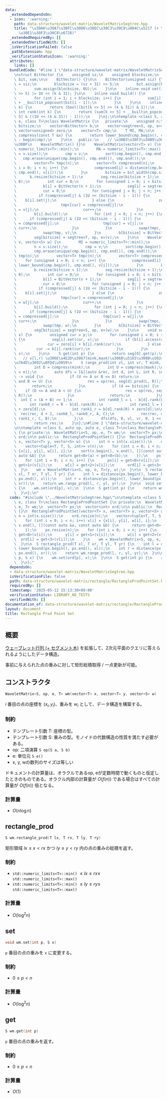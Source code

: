 ```yaml
---
data:
  _extendedDependsOn:
  - icon: ':warning:'
    path: data-structure/wavelet-matrix/WaveletMatrixSegtree.hpp
    title: "\u30A6\u30A7\u30FC\u30D6\u30EC\u30C3\u30C8\u884C\u5217 (+ \u30BB\u30B0\
      \u30E1\u30F3\u30C8\u6728)"
  _extendedRequiredBy: []
  _extendedVerifiedWith: []
  _isVerificationFailed: false
  _pathExtension: hpp
  _verificationStatusIcon: ':warning:'
  attributes:
    links: []
  bundledCode: "#line 1 \"data-structure/wavelet-matrix/WaveletMatrixSegtree.hpp\"\
    \nstruct BitVector {\n    unsigned sz;\n    unsigned blocksize;\n    vector<unsigned>\
    \ bit, sum;\n\n    BitVector() {}\n\n    BitVector(unsigned siz) {\n        sz\
    \ = siz;\n        blocksize = (sz + 31) >> 5;\n        bit.assign(blocksize, 0U);\n\
    \        sum.assign(blocksize, 0U);\n    }\n\n    inline void set(int k) { bit[k\
    \ >> 5] |= 1U << (k & 31); }\n\n    inline void build() {\n        sum[0] = 0U;\n\
    \        for (int i = 1; i < blocksize; i++) {\n            sum[i] = sum[i - 1]\
    \ + __builtin_popcount(bit[i - 1]);\n        }\n    }\n\n    inline bool access(unsigned\
    \ k) {\n        return (bool((bit[k >> 5] >> (k & 31)) & 1));\n    }\n\n    inline\
    \ int rank(int k) {\n        return (sum[k >> 5] + __builtin_popcount(bit[k >>\
    \ 5] & ((1U << (k & 31)) - 1)));\n    }\n};\n\ntemplate <class S, auto op, auto\
    \ e, class T>\nclass WaveletMatrix {\n   private:\n    unsigned n;\n    unsigned\
    \ bitsize;\n    vector<BitVector> b;\n    vector<segtree<S, op, e>> seg;\n   \
    \ vector<unsigned> zero;\n    vector<T> cmp;\n    T MI, MA;\n\n    inline unsigned\
    \ compress(const T &x) {\n        return lower_bound(cmp.begin(), cmp.end(), x)\
    \ - begin(cmp);\n    }\n\n   public:\n    // \u30B3\u30F3\u30B9\u30C8\u30E9\u30AF\
    \u30BF\n    WaveletMatrix() {}\n    WaveletMatrix(vector<T> v) {\n        MI =\
    \ numeric_limits<T>::min();\n        MA = numeric_limits<T>::max();\n        n\
    \ = v.size();\n        cmp = v;\n        sort(cmp.begin(), cmp.end());\n     \
    \   cmp.erase(unique(cmp.begin(), cmp.end()), cmp.end());\n        vector<T> tmp(n);\n\
    \        vector<T> tmpc(n);\n        vector<T> compressed(n);\n        for (unsigned\
    \ i = 0; i < n; i++) {\n            compressed[i] = distance(cmp.begin(), lower_bound(cmp.begin(),\
    \ cmp.end(), v[i]));\n        }\n        bitsize = bit_width(cmp.size());\n  \
    \      b.resize(bitsize + 1);\n        seg.resize(bitsize + 1);\n        zero.resize(bitsize,\
    \ 0);\n        int cur = 0;\n        for (unsigned i = 0; i < bitsize; i++) {\n\
    \            b[i] = BitVector(n + 1);\n            seg[i] = segtree<T, op, e>(v);\n\
    \            cur = 0;\n            for (unsigned j = 0; j < n; j++) {\n      \
    \          if (compressed[j] & (1U << (bitsize - i - 1))) {\n                \
    \    b[i].set(j);\n                } else {\n                    zero[i]++;\n\
    \                    tmpc[cur] = compressed[j];\n                    tmp[cur]\
    \ = v[j];\n                    cur++;\n                }\n            }\n    \
    \        b[i].build();\n            for (int j = 0; j < n; j++) {\n          \
    \      if (compressed[j] & (1U << (bitsize - i - 1))) {\n                    tmpc[cur]\
    \ = compressed[j];\n                    tmp[cur] = v[j];\n                   \
    \ cur++;\n                }\n            }\n            swap(tmpc, compressed);\n\
    \            swap(tmp, v);\n        }\n        b[bitsize] = BitVector(n + 1);\n\
    \        seg[bitsize] = segtree<T, op, e>(v);\n    }\n\n    WaveletMatrix(vector<T>\
    \ v, vector<S> w) {\n        MI = numeric_limits<T>::min();\n        MA = numeric_limits<T>::max();\n\
    \        n = v.size();\n        cmp = v;\n        sort(cmp.begin(), cmp.end());\n\
    \        cmp.erase(unique(cmp.begin(), cmp.end()), cmp.end());\n        vector<S>\
    \ tmp(n);\n        vector<T> tmpc(n);\n        vector<T> compressed(n);\n    \
    \    for (unsigned i = 0; i < n; i++) {\n            compressed[i] = distance(cmp.begin(),\
    \ lower_bound(cmp.begin(), cmp.end(), v[i]));\n        }\n        bitsize = bit_width(cmp.size());\n\
    \        b.resize(bitsize + 1);\n        seg.resize(bitsize + 1);\n        zero.resize(bitsize,\
    \ 0);\n        int cur = 0;\n        for (unsigned i = 0; i < bitsize; i++) {\n\
    \            b[i] = BitVector(n + 1);\n            seg[i] = segtree<S, op, e>(w);\n\
    \            cur = 0;\n            for (unsigned j = 0; j < n; j++) {\n      \
    \          if (compressed[j] & (1U << (bitsize - i - 1))) {\n                \
    \    b[i].set(j);\n                } else {\n                    zero[i]++;\n\
    \                    tmpc[cur] = compressed[j];\n                    tmp[cur]\
    \ = w[j];\n                    cur++;\n                }\n            }\n    \
    \        b[i].build();\n            for (int j = 0; j < n; j++) {\n          \
    \      if (compressed[j] & (1U << (bitsize - i - 1))) {\n                    tmpc[cur]\
    \ = compressed[j];\n                    tmp[cur] = w[j];\n                   \
    \ cur++;\n                }\n            }\n            swap(tmpc, compressed);\n\
    \            swap(tmp, w);\n        }\n        b[bitsize] = BitVector(n + 1);\n\
    \        seg[bitsize] = segtree<S, op, e>(w);\n    }\n\n    void set(int p, S\
    \ x) {\n        unsigned cur = p;\n        for (unsigned i = 0; i < bitsize; i++)\
    \ {\n            seg[i].set(cur, x);\n            if (b[i].access(cur)) {\n  \
    \              cur = zero[i] + b[i].rank(cur);\n            } else {\n       \
    \         cur -= b[i].rank(cur);\n            }\n        }\n        seg[bitsize].set(cur,\
    \ x);\n    }\n\n    S get(int p) {\n        return seg[0].get(p);\n    }\n\n \
    \   // v[l,r) \u306E\u4E2D\u3067[mink,maxk)\u306B\u5165\u308B\u5024\u306E\u7DCF\
    \u7A4D\u3092\u8FD4\u3059\n    S range_prod(int vl, int vr, T mink, T maxk) {\n\
    \        int D = compress(mink);\n        int U = compress(maxk);\n        S res\
    \ = e();\n        auto dfs = [&](auto &rec, int d, int L, int R, int A, int B)\
    \ -> void {\n            if (U <= A or B <= D) return;\n            if (D <= A\
    \ and B <= U) {\n                res = op(res, seg[d].prod(L, R));\n         \
    \       return;\n            }\n            if (d == bitsize) {\n            \
    \    if (D <= A and A < U) {\n                    res = op(res, seg[bitsize].prod(L,\
    \ R));\n                }\n                return;\n            }\n          \
    \  int C = (A + B) >> 1;\n            int rank0_l = L - b[d].rank(L);\n      \
    \      int rank0_r = R - b[d].rank(R);\n            int rank1_l = b[d].rank(L)\
    \ + zero[d];\n            int rank1_r = b[d].rank(R) + zero[d];\n\n          \
    \  rec(rec, d + 1, rank0_l, rank0_r, A, C);\n            rec(rec, d + 1, rank1_l,\
    \ rank1_r, C, B);\n        };\n        dfs(dfs, 0, vl, vr, 0, 1 << bitsize);\n\
    \        return res;\n    }\n};\n#line 2 \"data-structure/wavelet-matrix/rectangle/RectangleProdPointSet.hpp\"\
    \n\ntemplate <class S, auto op, auto e, class T>\nclass RectangleProdPointSet\
    \ {\n private:\n  WaveletMatrix<S, op, e, T> wm;\n  vector<T> px;\n  vector<int>\
    \ ord;\n\n public:\n  RectangleProdPointSet() {}\n  RectangleProdPointSet(vector<T>\
    \ x, vector<T> y, vector<S> w) {\n    int n = int(x.size());\n    ord.resize(n);\n\
    \    vector<tuple<T, T, S, int>> v(n);\n    for (int i = 0; i < n; i++) v[i] =\
    \ {x[i], y[i], w[i], i};\n    sort(v.begin(), v.end(), [](const auto &a, const\
    \ auto &b) {\n      return get<0>(a) < get<0>(b);\n    });\n    px.resize(n);\n\
    \    for (int i = 0; i < n; i++) {\n      px[i] = get<0>(v[i]);\n      y[i] =\
    \ get<1>(v[i]);\n      w[i] = get<2>(v[i]);\n      ord[i] = get<3>(v[i]);\n  \
    \  }\n    wm = WaveletMatrix<S, op, e, T>(y, w);\n  }\n\n  S rectangle_prod(T\
    \ xl, T xr, T yl, T yr) {\n    int l = distance(px.begin(), lower_bound(px.begin(),\
    \ px.end(), xl));\n    int r = distance(px.begin(), lower_bound(px.begin(), px.end(),\
    \ xr));\n    return wm.range_prod(l, r, yl, yr);\n  }\n\n  void set(int p, S x)\
    \ {\n    wm.set(ord[p], x);\n  }\n\n  S get(int p) {\n    return wm.get(ord[p]);\n\
    \  }\n};\n"
  code: "#include \"../WaveletMatrixSegtree.hpp\"\n\ntemplate <class S, auto op, auto\
    \ e, class T>\nclass RectangleProdPointSet {\n private:\n  WaveletMatrix<S, op,\
    \ e, T> wm;\n  vector<T> px;\n  vector<int> ord;\n\n public:\n  RectangleProdPointSet()\
    \ {}\n  RectangleProdPointSet(vector<T> x, vector<T> y, vector<S> w) {\n    int\
    \ n = int(x.size());\n    ord.resize(n);\n    vector<tuple<T, T, S, int>> v(n);\n\
    \    for (int i = 0; i < n; i++) v[i] = {x[i], y[i], w[i], i};\n    sort(v.begin(),\
    \ v.end(), [](const auto &a, const auto &b) {\n      return get<0>(a) < get<0>(b);\n\
    \    });\n    px.resize(n);\n    for (int i = 0; i < n; i++) {\n      px[i] =\
    \ get<0>(v[i]);\n      y[i] = get<1>(v[i]);\n      w[i] = get<2>(v[i]);\n    \
    \  ord[i] = get<3>(v[i]);\n    }\n    wm = WaveletMatrix<S, op, e, T>(y, w);\n\
    \  }\n\n  S rectangle_prod(T xl, T xr, T yl, T yr) {\n    int l = distance(px.begin(),\
    \ lower_bound(px.begin(), px.end(), xl));\n    int r = distance(px.begin(), lower_bound(px.begin(),\
    \ px.end(), xr));\n    return wm.range_prod(l, r, yl, yr);\n  }\n\n  void set(int\
    \ p, S x) {\n    wm.set(ord[p], x);\n  }\n\n  S get(int p) {\n    return wm.get(ord[p]);\n\
    \  }\n};"
  dependsOn:
  - data-structure/wavelet-matrix/WaveletMatrixSegtree.hpp
  isVerificationFile: false
  path: data-structure/wavelet-matrix/rectangle/RectangleProdPointSet.hpp
  requiredBy: []
  timestamp: '2025-05-12 15:13:30+09:00'
  verificationStatus: LIBRARY_NO_TESTS
  verifiedWith: []
documentation_of: data-structure/wavelet-matrix/rectangle/RectangleProdPointSet.hpp
layout: document
title: Rectangle Prod Point Set
---
```


## 概要

[ウェーブレット行列 (+ セグメント木)](../WaveletMatrixSegtree.hpp) を拡張して、2次元平面のクエリに答えられるようにしたデータ構造。

事前に与えられた点の重みに対して矩形総積取得 / 一点更新が可能。


## コンストラクタ

```cpp
WaveletMatrix<S, op, e, T> wm(vector<T> x, vector<T> y, vector<S> w)
```
$i$ 番目の点の座標を $(x_i, y_i)$、重みを $w_i$ として、データ構造を構築する。

### 制約

- テンプレート引数 T: 座標の型。
- テンプレート引数 S: 重みの型。モノイドの代数構造の性質を満たす必要がある。
- op: 二項演算 `S op(S a, S b)`
- e: 単位元 `S e()`
- x, y, wの数列のサイズは等しい

ドキュメントの計算量は、オラクルであるop, eが定数時間で動くものと仮定したときのものである。オラクル内部の計算量が 
$O(f(n))$ である場合はすべての計算量が $O(f(n))$ 倍となる。


### 計算量
- $O(n\log{n})$

## rectangle_prod

```cpp
S wm.rectangle_prod(T lx, T rx, T ly, T ry)
```

矩形領域 $lx \leq x \lt rx$ かつ $ly \leq y \lt ry$ 内の点の重みの総積を返す。

### 制約

- `std::numeric_limits<T>::min()` $\leq lx \leq rx \leq$ `std::numeric_limits<T>::max()`
- `std::numeric_limits<T>::min()` $\leq ly \leq ry \leq$ `std::numeric_limits<T>::max()`


### 計算量
- $O(\log^2{n})$

## set

```cpp
void wm.set(int p, S x)
```

`p` 番目の点の重みを `x` に変更する。

### 制約

- $0 \leq p \lt n$


### 計算量
- $O(\log^2{n})$


## get

```cpp
S wm.get(int p)
```

`p` 番目の点の重みを返す。

### 制約

- $0 \leq p \lt n$ 


### 計算量
- $O(1)$